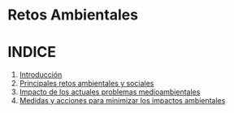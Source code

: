 # Retos Ambientales

# INDICE

  1. [Introducción](introduccion.md)
  2. [Principales retos ambientales y sociales](retos.md)
  3. [Impacto de los actuales problemas medioambientales](impacto.md)
  4. [Medidas y acciones para minimizar los impactos ambientales](medidasyacciones.md)
